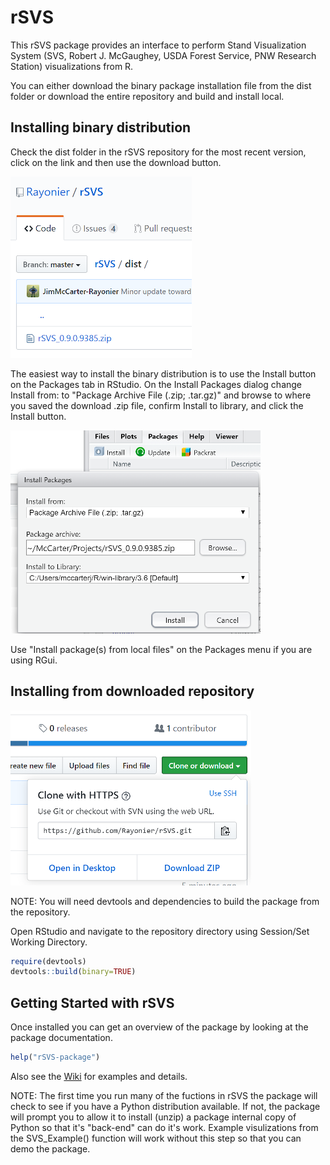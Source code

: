 # rSVS

This rSVS package provides an interface to perform Stand Visualization System (SVS, Robert J. McGaughey, USDA Forest Service, PNW Research Station) visualizations from R.

You can either download the binary package installation file from the dist folder or download the entire repository and build and install local.

## Installing binary distribution

Check the dist folder in the rSVS repository for the most recent version, click on the link and then use the download button.

![rSVS/dist](images/rSVS-Binary-Release-small.png)

The easiest way to install the binary distribution is to use the Install button on the Packages tab in RStudio.  On the Install Packages dialog change Install from: to "Package Archive File (.zip; .tar.gz)" and browse to where you saved the download .zip file, confirm Install to library, and click the Install button.

![RStudio Install](images/RStudio-Install-From-File-small.png)

Use "Install package(s) from local files" on the Packages menu if you are using RGui.

## Installing from downloaded repository

![Download Repository](images/rSVS-Download-Repo-small.png)

NOTE: You will need devtools and dependencies to build the package from the repository.

Open RStudio and navigate to the repository directory using Session/Set Working Directory.
```R
require(devtools)
devtools::build(binary=TRUE)
```

## Getting Started with rSVS

Once installed you can get an overview of the package by looking at the package documentation.
```R
help("rSVS-package")
```
Also see the [Wiki](https://github.com/Rayonier/rSVS/wiki) for examples and details.

NOTE: The first time you run many of the fuctions in rSVS the package will check to see if you have a Python distribution available.  If not, the package will prompt you to allow it to install (unzip) a package internal copy of Python so that it's "back-end" can do it's work.  Example visulizations from the SVS_Example() function will work without this step so that you can demo the package.

